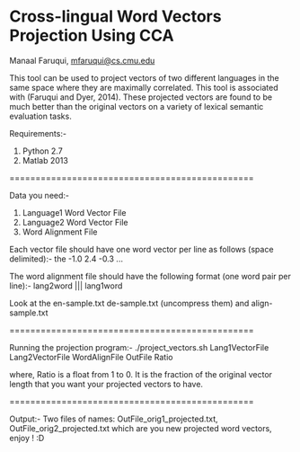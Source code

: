 Cross-lingual Word Vectors Projection Using CCA
===============================================
Manaal Faruqui, mfaruqui@cs.cmu.edu

This tool can be used to project vectors of two different languages
in the same space where they are maximally correlated. This tool is
associated with (Faruqui and Dyer, 2014). These projected vectors are
found to be much better than the original vectors on a variety of 
lexical semantic evaluation tasks.

Requirements:-

1. Python 2.7
2. Matlab 2013

===============================================

Data you need:-
1. Language1 Word Vector File 
2. Language2 Word Vector File
3. Word Alignment File

Each vector file should have one word vector per line as follows (space delimited):-
the -1.0 2.4 -0.3 ...

The word alignment file should have the following format (one word pair per line):-
lang2word ||| lang1word

Look at the en-sample.txt de-sample.txt (uncompress them) and align-sample.txt

===============================================

Running the projection program:-
./project_vectors.sh Lang1VectorFile Lang2VectorFile WordAlignFile OutFile Ratio

where, Ratio is a float from 1 to 0. It is the fraction of the original
vector length that you want your projected vectors to have.

===============================================

Output:-
Two files of names: OutFile_orig1_projected.txt, OutFile_orig2_projected.txt
which are you new projected word vectors, enjoy ! :D